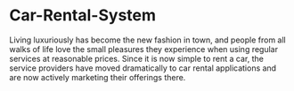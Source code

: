 # Car-Rental-System
Living luxuriously has become the new fashion in town, and people from all walks of life love the small pleasures they experience when using regular services at reasonable prices. Since it is now simple to rent a car, the service providers have moved dramatically to car rental applications and are now actively marketing their offerings there.

